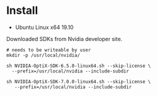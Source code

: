 
# Install

- Ubuntu Linux x64 19.10

Downloaded SDKs from Nvidia developer site.

```
# needs to be writeable by user
mkdir -p /usr/local/nvidia/

sh NVIDIA-OptiX-SDK-6.5.0-linux64.sh --skip-license \
  --prefix=/usr/local/nvidia --include-subdir

sh NVIDIA-OptiX-SDK-7.0.0-linux64.sh --skip-license \
   --prefix=/usr/local/nvidia --include-subdir
```
